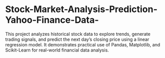 # Stock-Market-Analysis-Prediction-Yahoo-Finance-Data-
This project analyzes historical stock data to explore trends, generate trading signals, and predict the next day’s closing price using a linear regression model. It demonstrates practical use of Pandas, Matplotlib, and Scikit-Learn for real-world financial data analysis.
